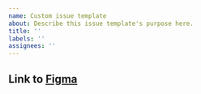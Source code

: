 ```yaml
---
name: Custom issue template
about: Describe this issue template's purpose here.
title: ''
labels: ''
assignees: ''
---
```


## Link to [Figma](https://www.figma.com/file/P38agSWlZGpxD68uQdcRmp/Tarka-kit?node-id=2301%3A139560)
